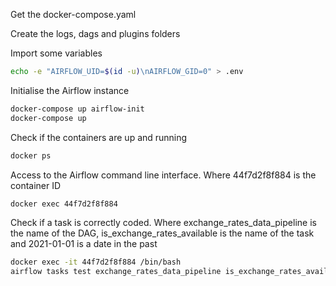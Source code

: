 Get the docker-compose.yaml

Create the logs, dags and plugins folders

Import some variables 
``` bash
echo -e "AIRFLOW_UID=$(id -u)\nAIRFLOW_GID=0" > .env
```

Initialise the Airflow instance 
``` bash
docker-compose up airflow-init
docker-compose up
```

Check if the containers are up and running
``` bash
docker ps
```

Access to the Airflow command line interface. Where 44f7d2f8f884 is the container ID
``` bash
docker exec 44f7d2f8f884
```

Check if a task is correctly coded. Where exchange_rates_data_pipeline is the name of the DAG,
is_exchange_rates_available is the name of the task and 2021-01-01 is a date in the past
``` bash
docker exec -it 44f7d2f8f884 /bin/bash
airflow tasks test exchange_rates_data_pipeline is_exchange_rates_available 2021-01-01
```
